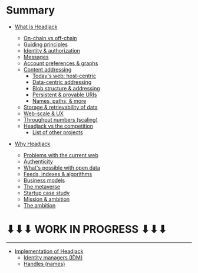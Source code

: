 # Summary

- [What is Headjack](introduction.md)
    - [On-chain vs off-chain](on_off_chain.md)
    - [Guiding principles](principles.md)
    - [Identity & authorization](identity.md)
    - [Messages](messages.md)
    - [Account preferences & graphs](account_preferences.md)
    - [Content addressing](addressing.md)
        - [Today's web: host-centric](host_centric.md)
        - [Data-centric addressing](data_centric.md)
        - [Blob structure & addressing](blob_structure.md)
        - [Persistent & provable URIs](uris.md)
        - [Names, paths, & more](names_and_paths.md)
    - [Storage & retrievability of data](store_and_retrieve.md)
    - [Web-scale & UX](web_scale.md)
    - [Throughput numbers (scaling)](numbers.md)
    - [Headjack vs the competition](competition.md)
        - [List of other projects](others_list.md)
        <!-- - [Shortcomings of Headjack](headjack_cons.md) -->

- [Why Headjack](motivation.md)
    - [Problems with the current web](problems_with_the_web.md)
    - [Authenticity](authenticity.md)
    - [What's possible with open data](possibilities.md)
    - [Feeds, indexes & algorithms](feeds_indexes_algorithms.md)
    - [Business models](business_models.md)
    - [The metaverse](metaverse.md)
    - [Startup case study](startup_case_study.md)
    - [Mission & ambition](mission_ambition.md)
    - [The ambition](ambition.md)

# ⬇⬇⬇ WORK IN PROGRESS ⬇⬇⬇

---

- [Implementation of Headjack](execution.md)
    - [Identity managers (IDM)](IDM.md)
    - [Handles (names)](handles.md)

<!-- 
- [Execution (how)](execution.md)
    - [Block & state structure](block_state_structure.md)
    - [Tokenomics](tokenomics.md)
    - [Handles (names)](handles.md)
    - [Identity managers (IDM)](IDM.md)
    - [Application architectures](architecture.md)
    - [Moderation](moderation.md)
    - [Open questions & concerns](concerns.md)
    - [Roadmap](roadmap.md)

    - [Example flow of actions & events]()
-->
